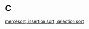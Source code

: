 # C
[mergesort, insertion sort, selection sort](https://github.com/Kur1su0/ece2230/blob/master/mp3/list.c)
